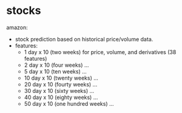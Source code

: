 stocks
======

amazon:
- stock prediction based on historical price/volume data.
- features:
  - 1 day x 10 (two weeks) for price, volume, and derivatives (38 features)
  - 2 day x 10 (four weeks) ...
  - 5 day x 10 (ten weeks) ...
  - 10 day x 10 (twenty weeks) ...
  - 20 day x 10 (fourty weeks) ...
  - 30 day x 10 (sixty weeks) ...
  - 40 day x 10 (eighty weeks) ...
  - 50 day x 10 (one hundred weeks) ...

